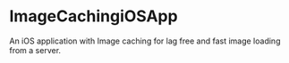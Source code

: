 # ImageCachingiOSApp
An iOS application with Image caching for lag free and fast image loading from a server.
